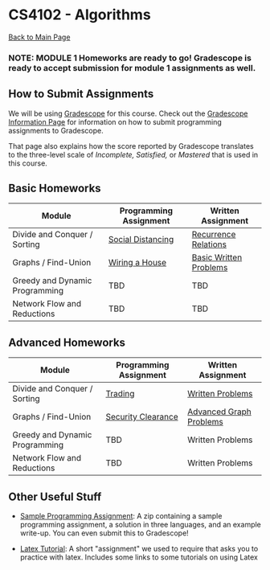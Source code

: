 CS4102 - Algorithms
===============================

[Back to Main Page](../readme.html)

### NOTE: MODULE 1 Homeworks are ready to go! Gradescope is ready to accept submission for module 1 assignments as well.



<a name="introduction"></a>How to Submit Assignments
--------------------------------------- 

We will be using [Gradescope](https://gradescope.com) for this course. Check out the [Gradescope Information Page](./gradescope.html) for information on how to submit programming assignments to Gradescope.

That page also explains how the score reported by Gradescope translates to the three-level scale of *Incomplete, Satisfied,* or *Mastered* that is used in this course.

<a name="introduction"></a>Basic Homeworks
--------------------------------------- 

| Module | Programming Assignment | Written Assignment |
|--------------------|------------------------|------------------------|
| Divide and Conquer / Sorting | <a href="./divideconq-advanced/distancing.pdf">Social Distancing</a> | <a href="./divideconq-basic/recurrenceRelations.pdf">Recurrence Relations</a> |
| Graphs / Find-Union | <a href="./module2/wiring.pdf">Wiring a House</a> | <a href="./module2/graphs-written-basic.pdf">Basic Written Problems</a> |
| Greedy and Dynamic Programming | TBD | TBD |
| Network Flow and Reductions | TBD | TBD |

<a name="introduction"></a>Advanced Homeworks
--------------------------------------- 

| Module | Programming Assignment | Written Assignment |
|--------------------|------------------------|------------------------|
| Divide and Conquer / Sorting | <a href="./divideconq-advanced/trading.pdf">Trading</a> | <a href="./divideconq-advanced/divConProofs.pdf">Written Problems</a> |
| Graphs / Find-Union | <a href="./module2/securityClearance.pdf">Security Clearance</a> | <a href="./module2/graphProofs.pdf">Advanced Graph Problems</a> |
| Greedy and Dynamic Programming | TBD | Written Problems |
| Network Flow and Reductions | TBD | Written Problems |



<a name="other"></a>Other Useful Stuff
---------------------------------------

- [Sample Programming Assignment](./sample/SampleProgAssignment.zip): A zip containing a sample programming assignment, a solution in three languages, and an example write-up. You can even submit this to Gradescope!

- [Latex Tutorial](./latexTutorial.pdf): A short "assignment" we used to require that asks you to practice with latex. Includes some links to some tutorials on using Latex

